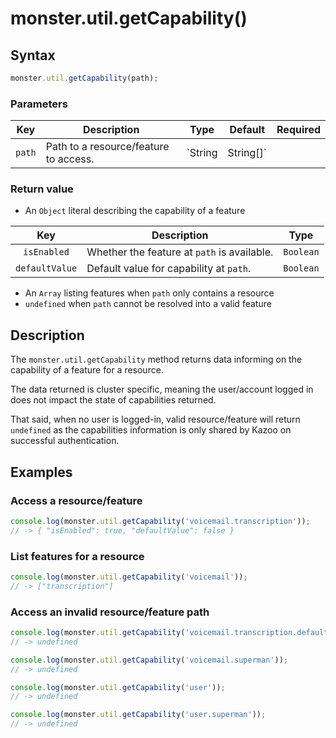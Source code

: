 # monster.util.getCapability()

## Syntax
```javascript
monster.util.getCapability(path);
```

### Parameters
Key | Description | Type | Default | Required
:-: | --- | :-: | :-: | :-:
`path` | Path to a resource/feature to access. | `String|String[]` | | `true`

### Return value

- An `Object` literal describing the capability of a feature

Key | Description | Type
:-: | --- | :-:
`isEnabled` | Whether the feature at `path` is available. | `Boolean`
`defaultValue` | Default value for capability at `path`. | `Boolean`

- An `Array` listing features when `path` only contains a resource
- `undefined` when `path` cannot be resolved into a valid feature

## Description
The `monster.util.getCapability` method returns data informing on the capability of a feature for a resource.

The data returned is cluster specific, meaning the user/account logged in does not impact the state of capabilities returned.

That said, when no user is logged-in, valid resource/feature will return `undefined` as the capabilities information is only shared by Kazoo on successful authentication.

## Examples

### Access a resource/feature
```js
console.log(monster.util.getCapability('voicemail.transcription'));
// -> { "isEnabled": true, "defaultValue": false }
```

### List features for a resource
```js
console.log(monster.util.getCapability('voicemail'));
// -> ["transcription"]
```

### Access an invalid resource/feature path
```js
console.log(monster.util.getCapability('voicemail.transcription.default'));
// -> undefined

console.log(monster.util.getCapability('voicemail.superman'));
// -> undefined

console.log(monster.util.getCapability('user'));
// -> undefined

console.log(monster.util.getCapability('user.superman'));
// -> undefined
```

